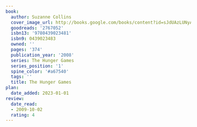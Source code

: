 ```yaml
---
book:
  author: Suzanne Collins
  cover_image_url: http://books.google.com/books/content?id=sJdUAzLUNyAC&printsec=frontcover&img=1&zoom=1&source=gbs_api
  goodreads: '2767052'
  isbn13: '9780439023481'
  isbn9: 0439023483
  owned: ''
  pages: '374'
  publication_year: '2008'
  series: The Hunger Games
  series_position: '1'
  spine_color: '#a67540'
  tags: ''
  title: The Hunger Games
plan:
  date_added: 2023-01-01
review:
  date_read:
  - 2009-10-02
  rating: 4
---
```

